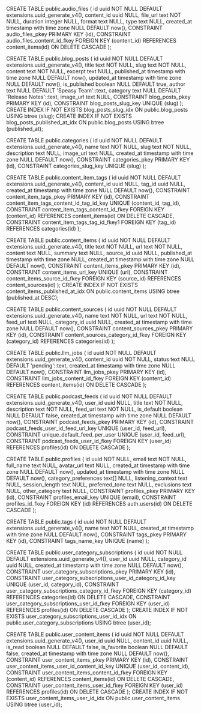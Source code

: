 CREATE TABLE public.audio_files (
  id uuid NOT NULL DEFAULT extensions.uuid_generate_v4(),
  content_id uuid NULL,
  file_url text NOT NULL,
  duration integer NULL,
  format text NULL,
  type text NULL,
  created_at timestamp with time zone NULL DEFAULT now(),
  CONSTRAINT audio_files_pkey PRIMARY KEY (id),
  CONSTRAINT audio_files_content_id_fkey FOREIGN KEY (content_id) REFERENCES content_items(id) ON DELETE CASCADE
);

CREATE TABLE public.blog_posts (
  id uuid NOT NULL DEFAULT extensions.uuid_generate_v4(),
  title text NOT NULL,
  slug text NOT NULL,
  content text NOT NULL,
  excerpt text NULL,
  published_at timestamp with time zone NULL DEFAULT now(),
  updated_at timestamp with time zone NULL DEFAULT now(),
  is_published boolean NULL DEFAULT true,
  author text NULL DEFAULT 'Speasy Team'::text,
  category text NULL DEFAULT 'Release Notes'::text,
  image_url text NULL,
  CONSTRAINT blog_posts_pkey PRIMARY KEY (id),
  CONSTRAINT blog_posts_slug_key UNIQUE (slug)
);
CREATE INDEX IF NOT EXISTS blog_posts_slug_idx ON public.blog_posts USING btree (slug);
CREATE INDEX IF NOT EXISTS blog_posts_published_at_idx ON public.blog_posts USING btree (published_at);

CREATE TABLE public.categories (
  id uuid NOT NULL DEFAULT extensions.uuid_generate_v4(),
  name text NOT NULL,
  slug text NOT NULL,
  description text NULL,
  image_url text NULL,
  created_at timestamp with time zone NULL DEFAULT now(),
  CONSTRAINT categories_pkey PRIMARY KEY (id),
  CONSTRAINT categories_slug_key UNIQUE (slug)
);

CREATE TABLE public.content_item_tags (
  id uuid NOT NULL DEFAULT extensions.uuid_generate_v4(),
  content_id uuid NULL,
  tag_id uuid NULL,
  created_at timestamp with time zone NULL DEFAULT now(),
  CONSTRAINT content_item_tags_pkey PRIMARY KEY (id),
  CONSTRAINT content_item_tags_content_id_tag_id_key UNIQUE (content_id, tag_id),
  CONSTRAINT content_item_tags_content_id_fkey FOREIGN KEY (content_id) REFERENCES content_items(id) ON DELETE CASCADE,
  CONSTRAINT content_item_tags_tag_id_fkey1 FOREIGN KEY (tag_id) REFERENCES categories(id)
);

CREATE TABLE public.content_items (
  id uuid NOT NULL DEFAULT extensions.uuid_generate_v4(),
  title text NOT NULL,
  url text NOT NULL,
  content text NULL,
  summary text NULL,
  source_id uuid NULL,
  published_at timestamp with time zone NULL,
  created_at timestamp with time zone NULL DEFAULT now(),
  CONSTRAINT content_items_pkey PRIMARY KEY (id),
  CONSTRAINT content_items_url_key UNIQUE (url),
  CONSTRAINT content_items_source_id_fkey FOREIGN KEY (source_id) REFERENCES content_sources(id)
);
CREATE INDEX IF NOT EXISTS content_items_published_at_idx ON public.content_items USING btree (published_at DESC);

CREATE TABLE public.content_sources (
  id uuid NOT NULL DEFAULT extensions.uuid_generate_v4(),
  name text NOT NULL,
  url text NOT NULL,
  feed_url text NULL,
  category_id uuid NULL,
  created_at timestamp with time zone NULL DEFAULT now(),
  CONSTRAINT content_sources_pkey PRIMARY KEY (id),
  CONSTRAINT content_sources_category_id_fkey FOREIGN KEY (category_id) REFERENCES categories(id)
);

CREATE TABLE public.llm_jobs (
  id uuid NOT NULL DEFAULT extensions.uuid_generate_v4(),
  content_id uuid NOT NULL,
  status text NULL DEFAULT 'pending'::text,
  created_at timestamp with time zone NULL DEFAULT now(),
  CONSTRAINT llm_jobs_pkey PRIMARY KEY (id),
  CONSTRAINT llm_jobs_content_id_fkey FOREIGN KEY (content_id) REFERENCES content_items(id) ON DELETE CASCADE
);

CREATE TABLE public.podcast_feeds (
  id uuid NOT NULL DEFAULT extensions.uuid_generate_v4(),
  user_id uuid NULL,
  title text NOT NULL,
  description text NOT NULL,
  feed_url text NOT NULL,
  is_default boolean NULL DEFAULT false,
  created_at timestamp with time zone NULL DEFAULT now(),
  CONSTRAINT podcast_feeds_pkey PRIMARY KEY (id),
  CONSTRAINT podcast_feeds_user_id_feed_url_key UNIQUE (user_id, feed_url),
  CONSTRAINT unique_default_feed_per_user UNIQUE (user_id, feed_url),
  CONSTRAINT podcast_feeds_user_id_fkey FOREIGN KEY (user_id) REFERENCES profiles(id) ON DELETE CASCADE
);

CREATE TABLE public.profiles (
  id uuid NOT NULL,
  email text NOT NULL,
  full_name text NULL,
  avatar_url text NULL,
  created_at timestamp with time zone NULL DEFAULT now(),
  updated_at timestamp with time zone NULL DEFAULT now(),
  category_preferences text[] NULL,
  listening_context text NULL,
  session_length text NULL,
  preferred_tone text NULL,
  exclusions text NULL,
  other_category text NULL,
  CONSTRAINT profiles_pkey PRIMARY KEY (id),
  CONSTRAINT profiles_email_key UNIQUE (email),
  CONSTRAINT profiles_id_fkey FOREIGN KEY (id) REFERENCES auth.users(id) ON DELETE CASCADE
);

CREATE TABLE public.tags (
  id uuid NOT NULL DEFAULT extensions.uuid_generate_v4(),
  name text NOT NULL,
  created_at timestamp with time zone NULL DEFAULT now(),
  CONSTRAINT tags_pkey PRIMARY KEY (id),
  CONSTRAINT tags_name_key UNIQUE (name)
);

CREATE TABLE public.user_category_subscriptions (
  id uuid NOT NULL DEFAULT extensions.uuid_generate_v4(),
  user_id uuid NULL,
  category_id uuid NULL,
  created_at timestamp with time zone NULL DEFAULT now(),
  CONSTRAINT user_category_subscriptions_pkey PRIMARY KEY (id),
  CONSTRAINT user_category_subscriptions_user_id_category_id_key UNIQUE (user_id, category_id),
  CONSTRAINT user_category_subscriptions_category_id_fkey FOREIGN KEY (category_id) REFERENCES categories(id) ON DELETE CASCADE,
  CONSTRAINT user_category_subscriptions_user_id_fkey FOREIGN KEY (user_id) REFERENCES profiles(id) ON DELETE CASCADE
);
CREATE INDEX IF NOT EXISTS user_category_subscriptions_user_id_idx ON public.user_category_subscriptions USING btree (user_id);

CREATE TABLE public.user_content_items (
  id uuid NOT NULL DEFAULT extensions.uuid_generate_v4(),
  user_id uuid NULL,
  content_id uuid NULL,
  is_read boolean NULL DEFAULT false,
  is_favorite boolean NULL DEFAULT false,
  created_at timestamp with time zone NULL DEFAULT now(),
  CONSTRAINT user_content_items_pkey PRIMARY KEY (id),
  CONSTRAINT user_content_items_user_id_content_id_key UNIQUE (user_id, content_id),
  CONSTRAINT user_content_items_content_id_fkey FOREIGN KEY (content_id) REFERENCES content_items(id) ON DELETE CASCADE,
  CONSTRAINT user_content_items_user_id_fkey FOREIGN KEY (user_id) REFERENCES profiles(id) ON DELETE CASCADE
);
CREATE INDEX IF NOT EXISTS user_content_items_user_id_idx ON public.user_content_items USING btree (user_id);
